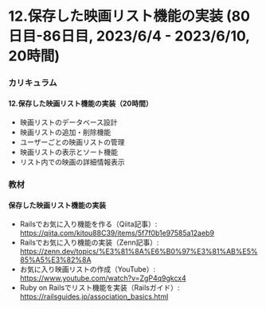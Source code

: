 # 12.保存した映画リスト機能の実装 (80日目-86日目, 2023/6/4 - 2023/6/10, 20時間)


### カリキュラム
#### 12.保存した映画リスト機能の実装（20時間）
- 映画リストのデータベース設計
- 映画リストの追加・削除機能
- ユーザーごとの映画リストの管理
- 映画リストの表示とソート機能
- リスト内での映画の詳細情報表示


### 教材
#### 保存した映画リスト機能の実装
- Railsでお気に入り機能を作る（Qiita記事）: https://qiita.com/kitou88C39/items/5f7f0b1e97585a12aeb9
- Railsでお気に入り機能の実装（Zenn記事）: https://zenn.dev/topics/%E3%81%8A%E6%B0%97%E3%81%AB%E5%85%A5%E3%82%8A
- お気に入り映画リストの作成（YouTube）: https://www.youtube.com/watch?v=ZgP4q9gkcx4
- Ruby on Railsでリスト機能を実装（Railsガイド）: https://railsguides.jp/association_basics.html